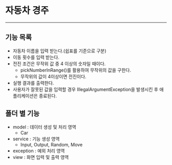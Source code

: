# 자동차 경주
***

## 기능 목록

* 자동차 이름을 입력 받는다.(쉽표를 기준으로 구분)
* 이동 횟수를 입력 받는다.
* 전진 조건은 무작위 값 중 4 이상의 숫자일 때이다.
    * pickNumberInRange()를 활용하여 무작위의 값을 구한다.
    * 무작위의 값이 4이상이면 전진이다.
* 실행 결과를 출력한다.
* 사용자가 잘못된 값을 입력할 경우 IllegalArgumentException을 발생시킨 후 애플리케이션은 종료된다.

## 폴더 별 기능
* model : 데이터 생성 및 처리 영역
  * Car
* service : 기능 생성 영역
  * Input, Output, Random, Move 
* exception : 예외 처리 영역 
* view : 화면 입력 및 출력 영역
